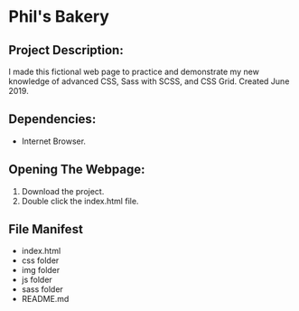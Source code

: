 Phil's Bakery
============================

## Project Description:
I made this fictional web page to practice and demonstrate my new knowledge of advanced CSS, Sass with SCSS, and CSS Grid. Created June 2019.

## Dependencies:
* Internet Browser.

## Opening The Webpage:
1. Download the project.
2. Double click the index.html file.

## File Manifest
* index.html
* css folder
* img folder
* js folder
* sass folder
* README.md  
      
